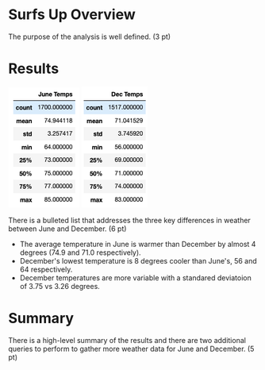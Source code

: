 # Surfs Up Overview

The purpose of the analysis is well defined. (3 pt)

# Results
![June](/Resources/JuneTemps.png)  ![Dec](/Resources/DecTemps.png)<br>

There is a bulleted list that addresses the three key differences in weather between June and December. (6 pt)
- The average temperature in June is warmer than December by almost 4 degrees (74.9 and 71.0 respectively).
- December's lowest temperature is 8 degrees cooler than June's, 56 and 64 respectively.
- December temperatures are more variable with a standared deviatoion of 3.75 vs 3.26 degrees.

# Summary
 
There is a high-level summary of the results and there are two additional queries to perform to gather more weather data for June and December. (5 pt)
